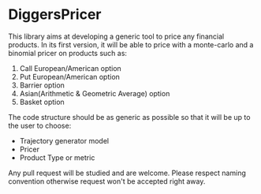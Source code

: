 # DiggersPricer


This library aims at developing a generic tool to price any financial products. In its first version, it will be able
to price with a monte-carlo and a binomial pricer on products such as:
1. Call European/American option
2. Put European/American option
3. Barrier option
4. Asian(Arithmetic & Geometric Average) option
5. Basket option
   
The code structure should be as generic as possible so that it will be up
to the user to choose:
- Trajectory generator model
- Pricer 
- Product Type or metric

Any pull request will be studied and are welcome.
Please respect naming convention otherwise request 
won't be accepted right away.
